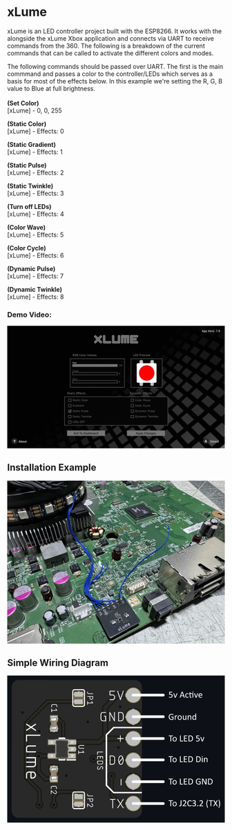 # xLume
xLume is an LED controller project built with the ESP8266. It works with the alongside the xLume Xbox application and connects via UART to receive commands from the 360. The following is a breakdown of the current commands that can be called to activate the different colors and modes.
 
The following commands should be passed over UART. The first is the main commmand and passes a color to the controller/LEDs which serves as a basis for most of the effects below. In this example we're setting the R, G, B value to Blue at full brightness.<br><br>
<b>(Set Color)</b><br>
[xLume] - 0, 0, 255 <br>

<b>(Static Color)</b><br>
[xLume] - Effects: 0<br>

<b>(Static Gradient)</b><br>
[xLume] - Effects: 1<br>

<b>(Static Pulse)</b><br>
[xLume] - Effects: 2<br>

<b>(Static Twinkle)</b><br>
[xLume] - Effects: 3<br>

<b>(Turn off LEDs)</b><br>
[xLume] - Effects: 4<br>

<b>(Color Wave)</b><br>
[xLume] - Effects: 5<br>

<b>(Color Cycle)</b><br>
[xLume] - Effects: 6<br>

<b>(Dynamic Pulse)</b><br>
[xLume] - Effects: 7<br>

<b>(Dynamic Twinkle)</b><br>
[xLume] - Effects: 8


### Demo Video:  

<a href="https://www.youtube.com/watch?v=mztqegCKXT4">
  <img src="Images/app.png" alt="xLume Demo" width="600">
</a>

## Installation Example

<img src="Images/example.png" alt="Installation Example" width="600">

## Simple Wiring Diagram

<img src="Images/diagram.png" alt="Simple Wiring Diagram" width="600">
